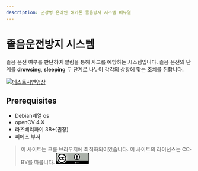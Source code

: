```yaml
---
description: 군장병 온라인 해커톤 졸음방지 시스템 메뉴얼
---
```


# 졸음운전방지 시스템

졸음 운전 여부를 판단하여 알림을 통해 사고를 예방하는 시스템입니다.
졸음 운전의 단계를 **drowsing**, **sleeping** 두 단계로 나누어 각각의 상황에 맞는 조치를 취합니다.

[![테스트시연영상](http://img.youtube.com/vi/s2uMnYTOk5w/0.jpg)](https://youtu.be/s2uMnYTOk5w)

## Prerequisites

* Debian계열 os
* openCV 4.X
* 라즈베리파이 3B+(권장)
* 피에조 부저

> 이 사이트는 크롬 브라우저에 최적화되어있습니다.
> 이 사이트의 라이선스는 CC-BY를 따릅니다.
![CC-BY](img/CCBY.jpg)